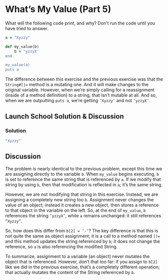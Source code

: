 # What’s My Value (Part 5)
What will the following code print, and why? Don’t run the code until you have tried to answer.

```rb 
a = "Xyzzy"

def my_value(b)
	b = "yzzyX'
end 

my_value(a)
puts a
```

The difference between this exercise and the previous exercise was that the `String#[]=` method is a mutating one. And it will make changes to the original variable. However, when we’re simply calling for a reassignment (inside of a method definition) to a string, that isn’t mutable at all. And so, when we are outputting `puts a`, we’re getting `’Xyzzy’` and not `’yzzyX’`.

## Launch School Solution & Discussion
### Solution

```rb 
"Xyzzy"
```

## Discussion

The problem is nearly identical to the previous problem, except this time we are assigning directly to the variable `b`. When `my_value` begins executing, `b` is set to reference the same string that is referenced by `a`. If we modify that string by using `b`, then that modification is reflected in `a`; it’s the same string.

However, we are not modifying that string in this exercise. Instead, we are assigning a completely new string too `b`. Assignment never changes the value of an object; instead it creates a new object, then stores a reference to that object in the variable on the left. So, at the end of `my_value`, `b` references the string `’yzzyX’`, while `a` remains unchanged: it still references `”Xyzzy”`.

So, how does this differ from `b[2] = ‘-‘`? The key difference is that this is not quite the same as object assignment; it is a call to a method named `[]=` and this method updates the string referenced by `b`; it does not change the reference, so `a` is also referencing the modified String.

To summarize, assignment to a variable (an object) never mutates the object that is referenced. However, don’t that too far: if you assign to `b[2]` like we did in the previous exercise, that’s a completely different operation; that actually mutates the content of the String referenced by `b`.
